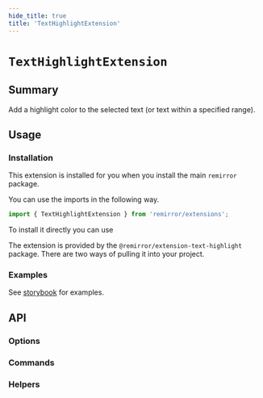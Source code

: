 ```yaml
---
hide_title: true
title: 'TextHighlightExtension'
---
```


# `TextHighlightExtension`

## Summary

Add a highlight color to the selected text (or text within a specified range).

## Usage

### Installation

This extension is installed for you when you install the main `remirror` package.

You can use the imports in the following way.

```ts
import { TextHighlightExtension } from 'remirror/extensions';
```

To install it directly you can use

The extension is provided by the `@remirror/extension-text-highlight` package. There are two ways of pulling it into your project.

### Examples

See [storybook](https://remirror.vercel.app/?path=/story/extensions-text-highlight--basic) for examples.

## API

### Options

### Commands

### Helpers
